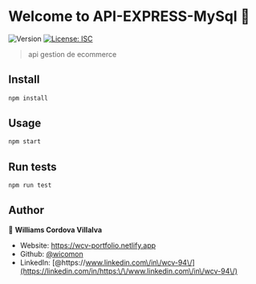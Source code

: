 # Welcome to API-EXPRESS-MySql 👋
![Version](https://img.shields.io/badge/version-1.0.0-blue.svg?cacheSeconds=2592000)
[![License: ISC](https://img.shields.io/badge/License-ISC-yellow.svg)](#)

> api gestion de ecommerce

## Install

```sh
npm install
```

## Usage

```sh
npm start
```

## Run tests

```sh
npm run test
```

## Author

👤 **Williams Cordova Villalva**

* Website: https://wcv-portfolio.netlify.app
* Github: [@wicomon](https://github.com/wicomon)
* LinkedIn: [@https:\/\/www.linkedin.com\/in\/wcv-94\/](https://linkedin.com/in/https:\/\/www.linkedin.com\/in\/wcv-94\/)

